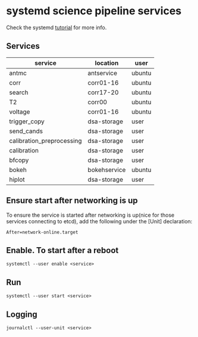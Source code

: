 # systemd science pipeline services

Check the systemd [tutorial](https://github.com/torfsen/python-systemd-tutorial) for more info.

## Services

service | location | user
------- | -------- | ----
antmc   | antservice | ubuntu
corr | corr01-16 | ubuntu
search | corr17-20 | ubuntu
T2 | corr00 | ubuntu
voltage | corr01-16 | ubuntu
trigger_copy | dsa-storage | user
send_cands | dsa-storage | user
calibration_preprocessing | dsa-storage | user
calibration | dsa-storage | user
bfcopy | dsa-storage | user
bokeh   | bokehservice | ubuntu
hiplot  | dsa-storage | user

## Ensure start after networking is up
To ensure the service is started after networking is up(nice for those services connecting to etcd), add the following under the [Unit] declaration:

`After=network-online.target`

## Enable. To start after a reboot
`systemctl --user enable <service>`

## Run

`systemctl --user start <service>`

## Logging

`journalctl --user-unit <service>`
